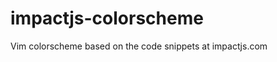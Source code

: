 impactjs-colorscheme
====================

Vim colorscheme based on the code snippets at impactjs.com